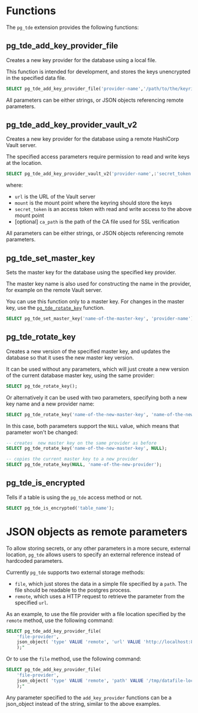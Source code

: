 # Functions

The `pg_tde` extension provides the following functions:

## pg_tde_add_key_provider_file

Creates a new key provider for the database using a local file.

This function is intended for development, and stores the keys unencrypted in the specified data file.

```sql
SELECT pg_tde_add_key_provider_file('provider-name','/path/to/the/keyring/data.file');
```

All parameters can be either strings, or JSON objects referencing remote parameters.

## pg_tde_add_key_provider_vault_v2

Creates a new key provider for the database using a remote HashiCorp Vault server.

The specified access parameters require permission to read and write keys at the location.

```sql
SELECT pg_tde_add_key_provider_vault_v2('provider-name',:'secret_token','url','mount','ca_path');
```

where:

* `url` is the URL of the Vault server
* `mount` is the mount point where the keyring should store the keys
* `secret_token` is an access token with read and write access to the above mount point
* [optional] `ca_path` is the path of the CA file used for SSL verification

All parameters can be either strings, or JSON objects referencing remote parameters.

## pg_tde_set_master_key

Sets the master key for the database using the specified key provider.

The master key name is also used for constructing the name in the provider, for example on the remote Vault server.

You can use this function only to a master key. For changes in the master key, use the [`pg_tde_rotate_key`](#pg_tde_rotate_key) function.

```sql
SELECT pg_tde_set_master_key('name-of-the-master-key', 'provider-name');
```

## pg_tde_rotate_key

Creates a new version of the specified master key, and updates the database so that it uses the new master key version.

It can be used without any parameters, which will just create a new version of the current database
master key, using the same provider:

```sql
SELECT pg_tde_rotate_key();
```

Or alternatively it can be used with two parameters, specifying both a new key name and a new provider
name:

```sql
SELECT pg_tde_rotate_key('name-of-the-new-master-key', 'name-of-the-new-provider');
```

In this case, both parameters support the `NULL` value, which means that parameter won't be changed:

```sql
-- creates  new master key on the same provider as before
SELECT pg_tde_rotate_key('name-of-the-new-master-key', NULL);

-- copies the current master key to a new provider
SELECT pg_tde_rotate_key(NULL, 'name-of-the-new-provider');
```

## pg_tde_is_encrypted

Tells if a table is using the `pg_tde` access method or not.

```sql
SELECT pg_tde_is_encrypted('table_name');
```


# JSON objects as remote parameters

To allow storing secrets, or any other parameters in a more secure, external location, `pg_tde`
allows users to specify an external reference instead of hardcoded parameters.

Currently `pg_tde` supports two external storage methods:

* `file`, which just stores the data in a simple file specified by a `path`. The file should be
readable to the postgres process.
* `remote`, which uses a HTTP request to retrieve the parameter from the specified `url`.

As an example, to use the file provider with a file location specified by the `remote` method,
use the following command:

```sql
SELECT pg_tde_add_key_provider_file(
    'file-provider', 
    json_object( 'type' VALUE 'remote', 'url' VALUE 'http://localhost:8888/hello' )
    );"
```

Or to use the `file` method, use the following command:

```sql
SELECT pg_tde_add_key_provider_file(
    'file-provider', 
    json_object( 'type' VALUE 'remote', 'path' VALUE '/tmp/datafile-location' )
    );"
```

Any parameter specified to the `add_key_provider` functions can be a json_object instead of the string,
similar to the above examples.
